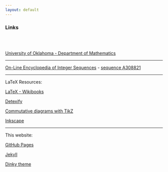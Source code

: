 ```yaml
---
layout: default
---
```


### Links

<br/><br/>

[University of Oklahoma - Department of Mathematics](http://math.ou.edu/)

---

[On-Line Encyclopedia of Integer Sequences](http://oeis.org/) - [sequence A308821](https://oeis.org/A308821)

---

LaTeX Resources: 

[LaTeX - Wikibooks](https://en.wikibooks.org/wiki/LaTeX)

[Detexify](http://detexify.kirelabs.org/classify.html)

[Commutative diagrams with TikZ](http://ctan.math.washington.edu/tex-archive/graphics/pgf/contrib/tikz-cd/tikz-cd-doc.pdf)

[Inkscape](https://inkscape.org/)

---

This website:

[GitHub Pages](https://pages.github.com)

[Jekyll](https://jekyllrb.com/)

[Dinky theme](https://github.com/pages-themes/dinky) 
